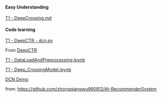 #### Easy Understanding

[T1 - DeepCrossing.md](https://github.com/frankyangdev/aliyun-tianchi-DeepRecommendationModelLearning/blob/main/T1%20-%20DeepCrossing.md)

#### Code learning 

[T1 - DeepCTR - dcn.py](https://github.com/frankyangdev/aliyun-tianchi-DeepRecommendationModelLearning/blob/main/T1%20-%20DeepCTR%20-%20dcn.py)

From [DeepCTR](https://github.com/shenweichen/DeepCTR)


[T1 - DataLoadAndPreprocessing.ipynb](https://github.com/frankyangdev/aliyun-tianchi-DeepRecommendationModelLearning/blob/main/T1%20-%20DataLoadAndPreprocessing.ipynb)

[T1 - Deep_CrossingModel.ipynb](https://github.com/frankyangdev/aliyun-tianchi-DeepRecommendationModelLearning/blob/main/T1%20-%20Deep_CrossingModel.ipynb)


[DCN Demo](https://github.com/frankyangdev/AI-RecommenderSystem/tree/master/DeepCross)

from: https://github.com/zhongqiangwu960812/AI-RecommenderSystem
